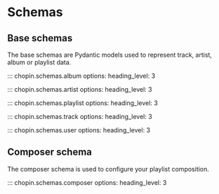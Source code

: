 # Schemas

## Base schemas

The base schemas are Pydantic models used to represent track, artist, album or playlist data.

::: chopin.schemas.album
    options: 
        heading_level: 3

::: chopin.schemas.artist
    options: 
        heading_level: 3

::: chopin.schemas.playlist
    options: 
        heading_level: 3

::: chopin.schemas.track
    options: 
        heading_level: 3

::: chopin.schemas.user
    options: 
        heading_level: 3

## Composer schema

The composer schema is used to configure your playlist composition. 

::: chopin.schemas.composer
    options:
        heading_level: 3


